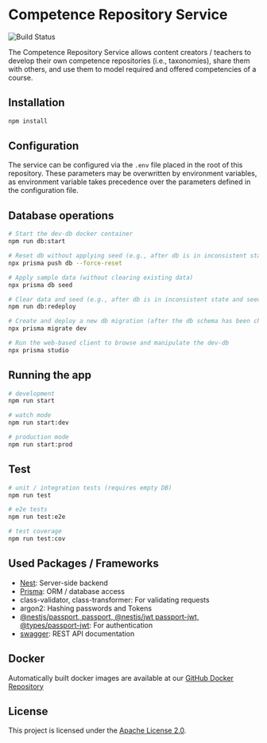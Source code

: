 # Competence Repository Service

![Build Status](https://jenkins-2.sse.uni-hildesheim.de/job/Teaching_nm-competence-repository-service/job/main/lastBuild/badge/icon "Build Status")

The Competence Repository Service allows content creators / teachers to develop their own competence repositories (i.e., taxonomies), share them with others, and use them to model required and offered competencies of a course.

## Installation

```bash
npm install
```

## Configuration

The service can be configured via the `.env` file placed in the root of this repository. These parameters may be overwritten by environment variables, as environment variable takes precedence over the parameters defined in the configuration file.

## Database operations

```bash
# Start the dev-db docker container
npm run db:start

# Reset db without applying seed (e.g., after db is in inconsistent state but seed not needed)
npx prisma push db --force-reset

# Apply sample data (without clearing existing data)
npx prisma db seed

# Clear data and seed (e.g., after db is in inconsistent state and seed data is expected for local tests)
npm run db:redeploy

# Create and deploy a new db migration (after the db schema has been changed), will also seed the db (applying sample data)
npx prisma migrate dev

# Run the web-based client to browse and manipulate the dev-db
npx prisma studio
```

## Running the app

```bash
# development
npm run start

# watch mode
npm run start:dev

# production mode
npm run start:prod
```

## Test

```bash
# unit / integration tests (requires empty DB)
npm run test

# e2e tests
npm run test:e2e

# test coverage
npm run test:cov
```

## Used Packages / Frameworks

-   [Nest](https://github.com/nestjs/nest): Server-side backend
-   [Prisma](https://www.prisma.io): ORM / database access
-   class-validator, class-transformer: For validating requests
-   argon2: Hashing passwords and Tokens
-   [@nestjs/passport, passport, @nestjs/jwt passport-jwt, @types/passport-jwt](https://docs.nestjs.com/security/authentication): For authentication
-   [swagger](https://swagger.io/): REST API documentation

## Docker

Automatically built docker images are available at our [GitHub Docker Repository](https://github.com/orgs/e-learning-by-sse/packages/container/package/nm-competence-repository)

## License

This project is licensed under the [Apache License 2.0](https://www.apache.org/licenses/LICENSE-2.0.html).
